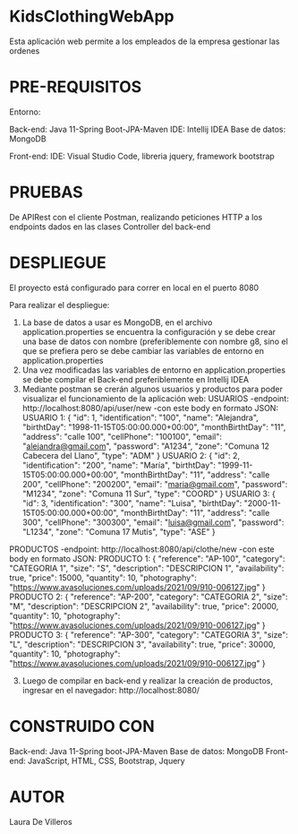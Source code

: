 # KidsClothingWebApp
Esta aplicación web permite a los empleados de la empresa gestionar las ordenes

# PRE-REQUISITOS
Entorno:

Back-end: Java 11-Spring Boot-JPA-Maven
IDE: Intellij IDEA
Base de datos: MongoDB

Front-end: 
IDE: Visual Studio Code, libreria jquery, framework bootstrap

# PRUEBAS
De APIRest con el cliente Postman, realizando peticiones HTTP a los endpoints dados en las clases Controller del back-end

# DESPLIEGUE
El proyecto está configurado para correr en local en el puerto 8080

Para realizar el despliegue:
1. La base de datos a usar es MongoDB, en el archivo application.properties se encuentra la configuración y se debe crear una base de datos con nombre (preferiblemente con nombre g8, sino el que se prefiera pero se debe cambiar las variables de entorno en application.properties
2. Una vez modificadas las variables de entorno en application.properties se debe compilar el Back-end preferiblemente en Intellij IDEA
3. Mediante postman se crerán algunos usuarios y productos para poder visualizar el funcionamiento de la aplicación web:
USUARIOS
-endpoint: http://localhost:8080/api/user/new
-con este body en formato JSON:
USUARIO 1:
{ 
 "id": 1, 
 "identification": "100", 
 "name": "Alejandra", 
 "birthtDay": "1998-11-15T05:00:00.000+00:00", 
 "monthBirthtDay": "11", 
 "address": "calle 100", 
 "cellPhone": "100100", 
 "email": "alejandra@gmail.com", 
 "password": "A1234", 
 "zone": "Comuna 12 Cabecera del Llano", 
 "type": "ADM" 
}
USUARIO 2:
{ 
 "id": 2, 
 "identification": "200", 
 "name": "María", 
 "birthtDay": "1999-11-15T05:00:00.000+00:00", 
 "monthBirthtDay": "11", 
 "address": "calle 200", 
 "cellPhone": "200200", 
 "email": "maria@gmail.com", 
 "password": "M1234", 
 "zone": "Comuna 11 Sur", 
 "type": "COORD" 
}
USUARIO 3:
{ 
 "id": 3, 
 "identification": "300", 
 "name": "Luisa", 
 "birthtDay": "2000-11-15T05:00:00.000+00:00", 
 "monthBirthtDay": "11", 
 "address": "calle 300", 
 "cellPhone": "300300", 
 "email": "luisa@gmail.com", 
 "password": "L1234", 
 "zone": "Comuna 17 Mutis", 
 "type": "ASE" 
}

PRODUCTOS
-endpoint: http://localhost:8080/api/clothe/new
-con este body en formato JSON:
PRODUCTO 1:
{ 
 "reference": "AP-100", 
 "category": "CATEGORIA 1", 
 "size": "S", 
 "description": "DESCRIPCION 1", 
 "availability": true, 
 "price": 15000, 
 "quantity": 10, 
 "photography": "https://www.avasoluciones.com/uploads/2021/09/910-006127.jpg" 
 }
 PRODUCTO 2:
 { 
 "reference": "AP-200", 
 "category": "CATEGORIA 2", 
 "size": "M", 
 "description": "DESCRIPCION 2", 
 "availability": true, 
 "price": 20000, 
 "quantity": 10, 
 "photography": "https://www.avasoluciones.com/uploads/2021/09/910-006127.jpg" 
 }
 PRODUCTO 3:
 { 
 "reference": "AP-300", 
 "category": "CATEGORIA 3", 
 "size": "L", 
 "description": "DESCRIPCION 3", 
 "availability": true, 
 "price": 30000, 
 "quantity": 10, 
 "photography": "https://www.avasoluciones.com/uploads/2021/09/910-006127.jpg" 
 }
 
 
3. Luego de compilar en back-end y realizar la creación de productos, ingresar en el navegador: http://localhost:8080/ 


# CONSTRUIDO CON
Back-end: Java 11-Spring boot-JPA-Maven
Base de datos: MongoDB
Front-end: JavaScript, HTML, CSS, Bootstrap, Jquery

# AUTOR
Laura De Villeros
